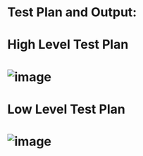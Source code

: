 
# Test Plan and Output:
# High Level Test Plan  
# ![image](https://user-images.githubusercontent.com/101013962/161130972-d08abbed-6b7c-4ca6-88c6-6245ad4e336f.png)

  
# Low Level Test Plan  


# ![image](https://user-images.githubusercontent.com/101013962/161130797-361e976b-2456-4536-a757-855d960cd9ad.png)



